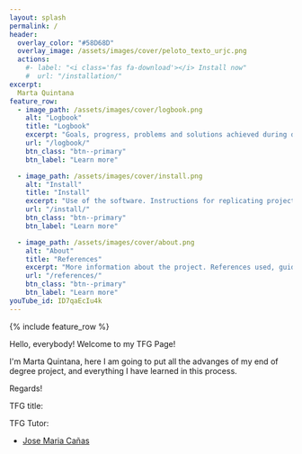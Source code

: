 ```yaml
---
layout: splash
permalink: /
header:
  overlay_color: "#58D68D"
  overlay_image: /assets/images/cover/peloto_texto_urjc.png
  actions:
    #- label: "<i class='fas fa-download'></i> Install now"
    #  url: "/installation/"
excerpt: 
  Marta Quintana
feature_row:
  - image_path: /assets/images/cover/logbook.png
    alt: "Logbook"
    title: "Logbook"
    excerpt: "Goals, progress, problems and solutions achieved during development"
    url: "/logbook/"
    btn_class: "btn--primary"
    btn_label: "Learn more"

  - image_path: /assets/images/cover/install.png
    alt: "Install"
    title: "Install"
    excerpt: "Use of the software. Instructions for replicating project content."
    url: "/install/"
    btn_class: "btn--primary"
    btn_label: "Learn more"

  - image_path: /assets/images/cover/about.png
    alt: "About"
    title: "References"
    excerpt: "More information about the project. References used, guides, articles, etc."
    url: "/references/"
    btn_class: "btn--primary"
    btn_label: "Learn more"   
youTube_id: ID7qaEcIu4k
---
```


{% include feature_row %}

Hello, everybody! Welcome to my TFG Page! 

I'm Marta Quintana, 
here I am going to put all the advanges of my end of degree project, and everything I have learned in this process.

Regards!

TFG title: 


TFG Tutor:

- [Jose Maria Cañas](https://gsyc.urjc.es/jmplaza/)


